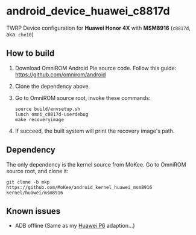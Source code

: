 # android_device_huawei_c8817d
TWRP Device configuration for **Huawei Honor 4X** with **MSM8916** (`c8817d`, aka. `che10`)

## How to build

1. Download OmniROM Android Pie source code. Follow this guide: https://github.com/omnirom/android
2. Clone the dependency above.
3. Go to OmniROM source root, invoke these commands:
   
   ```
   source build/envsetup.sh
   lunch omni_c8817d-userdebug
   make recoveryimage
   ```
   
4. If succeed, the built system will print the recovery image's path.

## Dependency

The only dependency is the kernel source from MoKee. Go to OmniROM source root, and clone it:

```
git clone -b mkp https://github.com/MoKee/android_kernel_huawei_msm8916 kernel/huawei/msm8916
```

## Known issues

- ADB offline (Same as my [Huawei P6](https://github.com/AnClark/device_huawei_hwp6_u06) adaption...)

